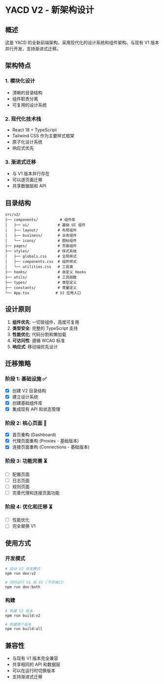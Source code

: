 # YACD V2 - 新架构设计

## 概述

这是 YACD 的全新前端架构，采用现代化的设计系统和组件架构。与现有 V1 版本并行开发，支持渐进式迁移。

## 架构特点

### 1. 模块化设计
- 清晰的目录结构
- 组件职责分离
- 可复用的设计系统

### 2. 现代化技术栈
- React 18 + TypeScript
- Tailwind CSS 作为主要样式框架
- 原子化设计系统
- 响应式优先

### 3. 渐进式迁移
- 与 V1 版本并行存在
- 可以逐页面迁移
- 共享数据层和 API

## 目录结构

```
src/v2/
├── components/          # 组件库
│   ├── ui/             # 基础 UI 组件
│   ├── layout/         # 布局组件
│   ├── business/       # 业务组件
│   └── icons/          # 图标组件
├── pages/              # 页面组件
├── styles/             # 样式系统
│   ├── globals.css     # 全局样式
│   ├── components.css  # 组件样式
│   └── utilities.css   # 工具类
├── hooks/              # 自定义 Hooks
├── utils/              # 工具函数
├── types/              # 类型定义
├── constants/          # 常量定义
└── App.tsx            # V2 应用入口
```

## 设计原则

1. **组件优先**: 一切皆组件，高度可复用
2. **类型安全**: 完整的 TypeScript 支持
3. **性能优化**: 代码分割和懒加载
4. **可访问性**: 遵循 WCAG 标准
5. **响应式**: 移动端优先设计

## 迁移策略

### 阶段 1: 基础设施 ✅
- [x] 创建 V2 目录结构
- [x] 建立设计系统
- [x] 创建基础组件库
- [x] 集成现有 API 和状态管理

### 阶段 2: 核心页面 🚧
- [x] 首页重构 (Dashboard)
- [x] 代理页面重构 (Proxies - 基础版本)
- [x] 连接页面重构 (Connections - 基础版本)

### 阶段 3: 功能完善 ⏳
- [ ] 配置页面
- [ ] 日志页面
- [ ] 规则页面
- [ ] 完善代理和连接页面功能

### 阶段 4: 优化和迁移 ⏳
- [ ] 性能优化
- [ ] 完全替换 V1

## 使用方式

### 开发模式
```bash
# 启动 V2 开发模式
npm run dev:v2

# 同时运行 V1 和 V2 (不同端口)
npm run dev:both
```

### 构建
```bash
# 构建 V2 版本
npm run build:v2

# 构建两个版本
npm run build:all
```

## 兼容性

- 与现有 V1 版本完全兼容
- 共享相同的 API 和数据层
- 可以在运行时切换版本
- 支持渐进式迁移 